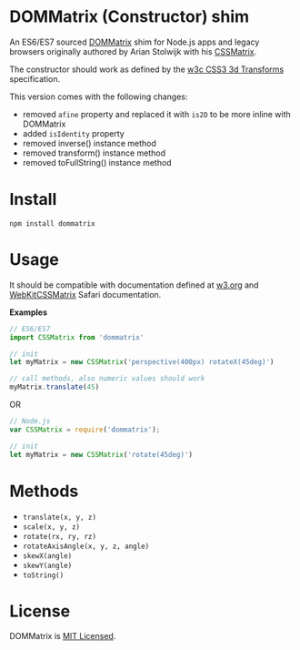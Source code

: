 # DOMMatrix (Constructor) shim

An ES6/ES7 sourced [DOMMatrix](https://developer.mozilla.org/en-US/docs/Web/API/DOMMatrix) shim for Node.js apps and legacy browsers originally authored by Arian Stolwijk with his [CSSMatrix](https://github.com/arian/CSSMatrix/). 

The constructor should work as defined by the [w3c CSS3 3d Transforms](http://www.w3.org/TR/2011/WD-css3-2d-transforms-20111215/#cssmatrix-interface) specification.

This version comes with the following changes:
 * removed `afine` property and replaced it with `is2D` to be more inline with DOMMatrix
 * added `isIdentity` property
 * removed inverse() instance method
 * removed transform() instance method
 * removed toFullString() instance method


# Install

```
npm install dommatrix
```

# Usage

It should be compatible with documentation defined at [w3.org](http://www.w3.org/TR/2011/WD-css3-2d-transforms-20111215/#cssmatrix-interface) and [WebKitCSSMatrix](https://developer.apple.com/library/iad/documentation/AudioVideo/Reference/WebKitCSSMatrixClassReference/index.html) Safari documentation.

**Examples**
```js
// ES6/ES7
import CSSMatrix from 'dommatrix'

// init
let myMatrix = new CSSMatrix('perspective(400px) rotateX(45deg)')

// call methods, also numeric values should work
myMatrix.translate(45)
```

OR 
```js
// Node.js
var CSSMatrix = require('dommatrix');

// init
let myMatrix = new CSSMatrix('rotate(45deg)')
```


# Methods

- `translate(x, y, z)`
- `scale(x, y, z)`
- `rotate(rx, ry, rz)`
- `rotateAxisAngle(x, y, z, angle)`
- `skewX(angle)`
- `skewY(angle)`
- `toString()`

# License
DOMMatrix is [MIT Licensed](https://github.com/thednp/DOMMatrix/blob/master/LICENSE).